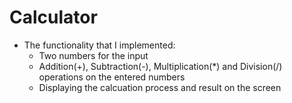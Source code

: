 # Calculator 

- The functionality that I implemented: 
    - Two numbers for the input 
    - Addition(+), Subtraction(-), Multiplication(*) and Division(/) operations on the entered numbers
    - Displaying the calcuation process and result on the screen 